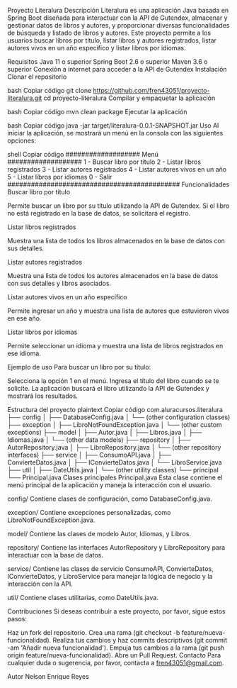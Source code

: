 Proyecto Literalura
Descripción
Literalura es una aplicación Java basada en Spring Boot diseñada para interactuar con la API de Gutendex, almacenar y gestionar datos de libros y autores, y proporcionar diversas funcionalidades de búsqueda y listado de libros y autores. Este proyecto permite a los usuarios buscar libros por título, listar libros y autores registrados, listar autores vivos en un año específico y listar libros por idiomas.

Requisitos
Java 11 o superior
Spring Boot 2.6 o superior
Maven 3.6 o superior
Conexión a internet para acceder a la API de Gutendex
Instalación
Clonar el repositorio

bash
Copiar código
git clone https://github.com/fren43051/proyecto-literalura.git
cd proyecto-literalura
Compilar y empaquetar la aplicación

bash
Copiar código
mvn clean package
Ejecutar la aplicación

bash
Copiar código
java -jar target/literalura-0.0.1-SNAPSHOT.jar
Uso
Al iniciar la aplicación, se mostrará un menú en la consola con las siguientes opciones:

shell
Copiar código
################### Menú ###################
1 - Buscar libro por título
2 - Listar libros registrados
3 - Listar autores registrados
4 - Listar autores vivos en un año
5 - Listar libros por idiomas
0 - Salir
############################################
Funcionalidades
Buscar libro por título

Permite buscar un libro por su título utilizando la API de Gutendex. Si el libro no está registrado en la base de datos, se solicitará el registro.

Listar libros registrados

Muestra una lista de todos los libros almacenados en la base de datos con sus detalles.

Listar autores registrados

Muestra una lista de todos los autores almacenados en la base de datos con sus detalles y libros asociados.

Listar autores vivos en un año específico

Permite ingresar un año y muestra una lista de autores que estuvieron vivos en ese año.

Listar libros por idiomas

Permite seleccionar un idioma y muestra una lista de libros registrados en ese idioma.

Ejemplo de uso
Para buscar un libro por su título:

Selecciona la opción 1 en el menú.
Ingresa el título del libro cuando se te solicite.
La aplicación buscará el libro utilizando la API de Gutendex y mostrará los resultados.

Estructura del proyecto
plaintext
Copiar código
com.aluracursos.literalura
├── config
│   ├── DatabaseConfig.java
│   └── (other configuration classes)
├── exception
│   ├── LibroNotFoundException.java
│   └── (other custom exceptions)
├── model
│   ├── Autor.java
│   ├── Libros.java
│   ├── Idiomas.java
│   └── (other data models)
├── repository
│   ├── AutorRepository.java
│   ├── LibroRepository.java
│   └── (other repository interfaces)
├── service
│   ├── ConsumoAPI.java
│   ├── ConvierteDatos.java
│   ├── IConvierteDatos.java
│   └── LibroService.java
├── util
│   ├── DateUtils.java
│   └── (other utility classes)
└── principal
    └── Principal.java
Clases principales
Principal.java
Esta clase contiene el menú principal de la aplicación y maneja la interacción con el usuario.

config/
Contiene clases de configuración, como DatabaseConfig.java.

exception/
Contiene excepciones personalizadas, como LibroNotFoundException.java.

model/
Contiene las clases de modelo Autor, Idiomas, y Libros.

repository/
Contiene las interfaces AutorRepository y LibroRepository para interactuar con la base de datos.

service/
Contiene las clases de servicio ConsumoAPI, ConvierteDatos, IConvierteDatos, y LibroService para manejar la lógica de negocio y la interacción con la API.

util/
Contiene clases utilitarias, como DateUtils.java.

Contribuciones
Si deseas contribuir a este proyecto, por favor, sigue estos pasos:

Haz un fork del repositorio.
Crea una rama (git checkout -b feature/nueva-funcionalidad).
Realiza tus cambios y haz commits descriptivos (git commit -am 'Añadir nueva funcionalidad').
Empuja tus cambios a la rama (git push origin feature/nueva-funcionalidad).
Abre un Pull Request.
Contacto
Para cualquier duda o sugerencia, por favor, contacta a fren43051@gmail.com.

Autor
Nelson Enrique Reyes
